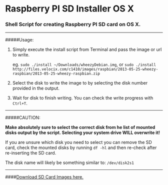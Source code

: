 # Raspberry PI SD Installer OS X

### Shell Script for creating Raspberry PI SD card on OS X.

---

#####Usage:

1. Simply execute the install script from Terminal and pass the image or url to write.

	eg. `sudo ./install ~/Downloads/wheezyDebian.img`, or `sudo ./install http://files.velocix.com/c1410/images/raspbian/2013-05-25-wheezy-raspbian/2013-05-25-wheezy-raspbian.zip`

2. Select the disk to write the image to by selecting the disk number provided in the output.

3. Wait for disk to finish writing. You can check the write progress with `Ctrl+T`.

---

#####CAUTION:

**Make absolutely sure to select the correct disk from he list of mounted disks output by the script.
Selecting your system drive WILL overwrite it!**

If you are unsure which disk you need to select you can remove the SD card, check the mounted disks by running `df -hl` and 
then re-check after re-inserting the SD card.

The disk name will likely be something similar to: `/dev/disk2s1`

---

####[Download SD Card Images here.](http://www.raspberrypi.org/downloads)